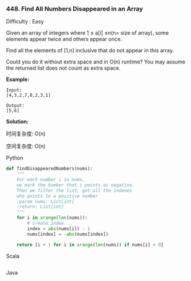 ### 448. Find All Numbers Disappeared in an Array

Difficulty : Easy

Given an array of integers where 1 ≤ a\[i\] ≤n\(n= size of array\), some elements appear twice and others appear once.

Find all the elements of \[1,n\] inclusive that do not appear in this array.

Could you do it without extra space and in O\(n\) runtime? You may assume the returned list does not count as extra space.

**Example:**

```
Input:
[4,3,2,7,8,2,3,1]

Output:
[5,6]
```

**Solution:**



时间复杂度: O\(n\)

空间复杂度: O\(n\)

Python

```py
def findDisappearedNumbers(nums):
    """ 
    For each number i in nums,
    we mark the bumber that i points as negative.
    Then we filter the list, get all the indexes
    who points to a positive number
    :param nums: List[int] 
    :return: List[int]
    """
    for i in xrange(len(nums)):
        # create index
        index = abs(nums[i]) - 1
        nums[index] = -abs(nums[index])

    return [i + 1 for i in xrange(len(nums)) if nums[i] > 0]
```

Scala

```

```

Java

```

```



